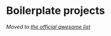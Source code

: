 # Boilerplate projects

*Moved to [the official awesome list](https://github.com/mobxjs/awesome-mobx#boilerplates)*
